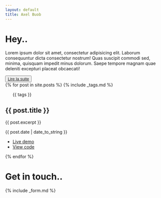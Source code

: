 ```yaml
---
layout: default
title: Axel Buob
---
```

<div class="container intro txt-center">
  <h1>Hey..</h1>
  <p>Lorem ipsum dolor sit amet, consectetur adipisicing elit. Laborum consequuntur dicta consectetur nostrum! Quas suscipit commodi sed, minima, quisquam impedit minus dolorum. Saepe tempore magnam quae deleniti excepturi placeat obcaecati!</p>
  <button><a class="btn btn-big" href="/about">Lire la suite</a></button>
</div>

<div class="container flex column between wrap">
  {% for post in site.posts %}
  {% include _tags.md %}
  <article class="post">
    <ul class="post_tags">{{ tags }}</ul>
    <h2 class="post_title">{{ post.title }}</h2>
    <div class="post_excerpt">{{ post.excerpt }}</div>
    <p class="post_date">{{ post.date | date_to_string }}</p>
    <ul>
      <li><a href="{{ post.url }}">Live demo</a></li>
      <li><a href="{{ post.url }}">View code</a></li>
    </ul>
  </article>
  {% endfor %}
</div>
<div class="container">
  <h1 class="txt-center">Get in touch..</h1>
  <div>
    {% include _form.md %}
  </div>
</div>
